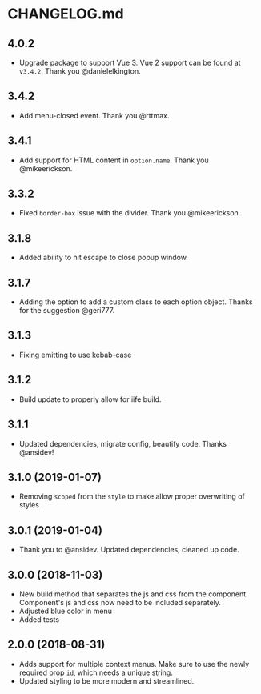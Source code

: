 # CHANGELOG.md

## 4.0.2

- Upgrade package to support Vue 3. Vue 2 support can be found at `v3.4.2`. Thank you @danielelkington.

## 3.4.2

- Add menu-closed event. Thank you @rttmax.

## 3.4.1

- Add support for HTML content in `option.name`. Thank you @mikeerickson.

## 3.3.2

- Fixed `border-box` issue with the divider. Thank you @mikeerickson.

## 3.1.8

- Added ability to hit escape to close popup window.

## 3.1.7

- Adding the option to add a custom class to each option object. Thanks for the suggestion @geri777.

## 3.1.3

- Fixing emitting to use kebab-case

## 3.1.2

- Build update to properly allow for iife build.

## 3.1.1

- Updated dependencies, migrate config, beautify code. Thanks @ansidev!

## 3.1.0 (2019-01-07)

- Removing `scoped` from the `style` to make allow proper overwriting of styles

## 3.0.1 (2019-01-04)

- Thank you to @ansidev. Updated dependencies, cleaned up code.

## 3.0.0 (2018-11-03)

- New build method that separates the js and css from the component. Component's js and css now need to be included separately.
- Adjusted blue color in menu
- Added tests

## 2.0.0 (2018-08-31)

- Adds support for multiple context menus. Make sure to use the newly required prop `id`, which needs a unique string.
- Updated styling to be more modern and streamlined.

